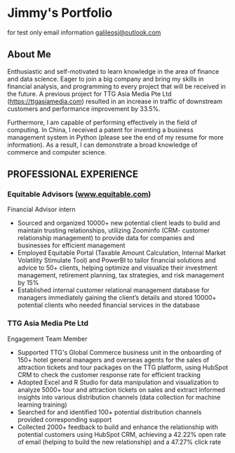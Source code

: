 # Jimmy's Portfolio
for test only
email information [galileosj@outlook.com](galileosj@outlook.com)

## About Me

Enthusiastic and self-motivated to learn knowledge in the area of finance and data science. Eager to join a big company and bring my skills in financial analysis, and programming to every project that will be received in the future. A previous project for TTG Asia Media Pte Ltd (https://ttgasiamedia.com) resulted in an increase in traffic of downstream customers and performance improvement by 33.5%.

Furthermore, I am capable of performing effectively in the field of computing. In China, I received a patent for inventing a business management system in Python (please see the end of my resume for more information). As a result, I can demonstrate a broad knowledge of commerce and computer science.

## PROFESSIONAL EXPERIENCE
### Equitable Advisors (www.equitable.com)
Financial Advisor intern

- Sourced and organized 10000+ new potential client leads to build and maintain trusting relationships, utilizing Zoominfo (CRM- customer relationship management) to provide data for companies and businesses for efficient management
- Employed Equitable Portal (Taxable Amount Calculation, Internal Market Volatility Stimulate Tool) and PowerBI to tailor financial solutions and advice to 50+ clients, helping optimize and visualize their investment management, retirement planning, tax strategies, and risk management by 15%
- Established internal customer relational management database for managers immediately gaining the client’s details and stored 10000+ potential clients who needed financial services in the database

### TTG Asia Media Pte Ltd
Engagement Team Member

- Supported TTG's Global Commerce business unit in the onboarding of 150+ hotel general managers and overseas agents for the sales of attraction tickets and tour packages on the TTG platform, using HubSpot CRM to check the customer response rate for efficient tracking
- Adopted Excel and R Studio for data manipulation and visualization to analyze 5000+ tour and attraction tickets on sales and extract informed insights into various distribution channels (data collection for machine learning training)
- Searched for and identified 100+ potential distribution channels provided corresponding support
- Collected 2000+ feedback to build and enhance the relationship with potential customers using HubSpot CRM, achieving a 42.22% open rate of email (helping to build the new relationship) and a 47.27% click rate

